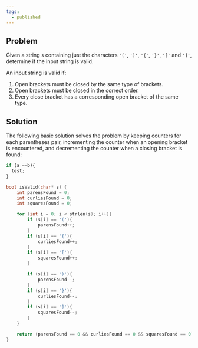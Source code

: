```yaml
---
tags:
  - published
---
```

## Problem 

Given a string `s` containing just the characters `'('`, `')'`, `'{'`, `'}'`, `'['` and `']'`, determine if the input string is valid.

An input string is valid if:

1. Open brackets must be closed by the same type of brackets.
2. Open brackets must be closed in the correct order.
3. Every close bracket has a corresponding open bracket of the same type.

## Solution

The following basic solution solves the problem by keeping counters for each parentheses pair, incrementing the counter when an opening bracket is encountered, and decrementing the counter when a closing bracket is found:

```js
if (a ==b){
  test;
}
```


```C
bool isValid(char* s) {
    int parensFound = 0;
    int curliesFound = 0;
    int squaresFound = 0;

    for (int i = 0; i < strlen(s); i++){
        if (s[i] == '('){
            parensFound++;
        }
        if (s[i] == '{'){
            curliesFound++;
        }
        if (s[i] == '['){
            squaresFound++;
        }

        if (s[i] == ')'){
            parensFound--;
        }
        if (s[i] == '}'){
            curliesFound--;
        }
        if (s[i] == ']'){
            squaresFound--;
        }
    }

    return (parensFound == 0 && curliesFound == 0 && squaresFound == 0);
}
```